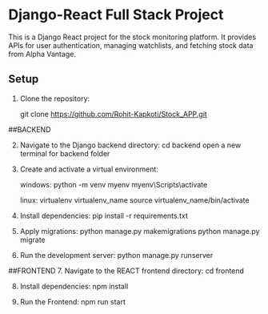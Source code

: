 # Django-React Full Stack Project

This is a Django React project for the stock monitoring platform. It provides APIs for user authentication, managing watchlists, and fetching stock data from Alpha Vantage.

## Setup

1. Clone the repository:

   git clone https://github.com/Rohit-Kapkoti/Stock_APP.git

##BACKEND

2. Navigate to the Django backend directory:
   cd backend
   open a new terminal for backend folder

3. Create and activate a virtual environment:
   
      windows:
      python -m venv myenv
      myenv\Scripts\activate

      linux:
      virtualenv virtualenv_name
      source virtualenv_name/bin/activate

5. Install dependencies:
   pip install -r requirements.txt

6. Apply migrations:
   python manage.py makemigrations
   python manage.py migrate

7. Run the development server:
   python manage.py runserver

##FRONTEND 
7. Navigate to the REACT frontend directory:
   cd frontend

8. Install dependencies:
   npm install

9. Run the Frontend:
   npm run start
